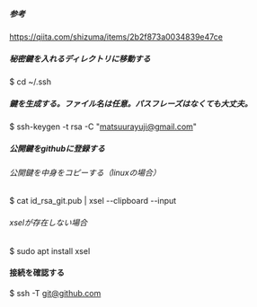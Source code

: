 ##### 参考
https://qiita.com/shizuma/items/2b2f873a0034839e47ce

##### 秘密鍵を入れるディレクトリに移動する
$ cd ~/.ssh

##### 鍵を生成する。ファイル名は任意。パスフレーズはなくても大丈夫。
$ ssh-keygen -t rsa -C "matsuurayuji@gmail.com"

##### 公開鍵をgithubに登録する
###### 公開鍵を中身をコピーする（linuxの場合）
$ cat id_rsa_git.pub | xsel --clipboard --input

###### xselが存在しない場合
$ sudo apt install xsel

#### 接続を確認する
$ ssh -T git@github.com
